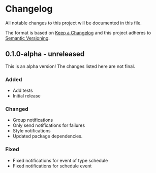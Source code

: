 # Changelog

All notable changes to this project will be documented in this file.

The format is based on [Keep a Changelog](https://keepachangelog.com/en/1.0.0/)
and this project adheres to [Semantic Versioning](https://semver.org/spec/v2.0.0.html).

## 0.1.0-alpha - unreleased

This is an alpha version! The changes listed here are not final.

### Added
- Add tests
- Initial release

### Changed
- Group notifications
- Only send notifications for failures
- Style notifications
- Updated package dependencies.

### Fixed
- Fixed notifications for event of type schedule
- Fixed notifications for schedule event
